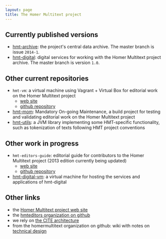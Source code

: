 ```yaml
---
layout: page
title: The Homer Multitext project
---
```


## Currently published versions

- [hmt-archive](https://github.com/homermultitext/hmt-archive): the project's central data archive. The master branch is issue `2014-1`.
- [hmt-digital](https://github.com/homermultitext/hmt-digital): digital services for working with the Homer Multitext project archive. The master branch is version `1.0`.

## Other current repositories

- `hmt-vm`:  a virtual machine using Vagrant + Virtual Box for editorial work on the Homer Multitext project
    - [web site](http://homermultitext.github.io/hmt-vm/)
    - [github repository](https://github.com/homermultitext/hmt-vm)
- [hmt-mom](https://github.com/homermultitext/hmt-mom): Mandatory On-going Maintenance, a build project for testing and validating editorial work on the Homer Multitext project
- [hmt-utils](https://github.com/homermultitext/hmt-utils): a JVM library implementing some HMT-specific functionality, such as tokenization of texts following HMT project conventions

## Other work in progress

- `hmt-editors-guide`: editorial guide for contributors to the Homer Multitext project (2013 edition currently being updated)
    - [web site](http://homermultitext.github.io/hmt-editors-guide/)
    - [github repository](https://github.com/homermultitext/hmt-editors-guide)
- [hmt-digital-vm](https://github.com/homermultitext/hmt-digital-vm): a virtual machine for hosting the services and applications of hmt-digital

## Other links

- the [Homer Multitext project web site](http://www.homermultitext.org/)
- the [hmteditors organization on github](http://hmteditors.github.io/)
- we rely on [the CITE architecture](http://cite-architecture.github.io/)
- from the homermultitext organization on github: wiki with notes on [technical design](https://github.com/homermultitext/homermultitext.github.io/wiki)


